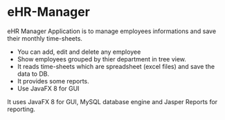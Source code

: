 # eHR-Manager
eHR Manager Application is to manage employees informations and save their monthly time-sheets.
- You can add, edit and delete any employee
- Show employees grouped by thier department in tree view.
- It reads time-sheets which are spreadsheet (excel files) and save the data to DB.
- It provides some reports.
- Use JavaFX 8 for GUI

It uses JavaFX 8 for GUI, MySQL database engine and Jasper Reports for reporting.
